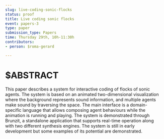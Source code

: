 ```yaml
---
slug: live-coding-sonic-flocks
status: proof
title: Live coding sonic flocks
event: papers-3
type: paper
submission_type: Papers
time: Thursday 29th, 10h-11:30h
contributors:
- person: $roma-gerard

---
```


# $ABSTRACT

This paper describes a system for interactive coding of flocks of sonic agents. The system is based on an animated two-dimensional visualization where the background represents sound information, and multiple agents make sound by traversing the space. The main interface is a domain-specific language that allows composing agent behaviours while the animation is running and playing. The system is demonstrated through Brunzit, a standalone application that supports real-time operation along with two different synthesis engines. The system is still in early development but some examples of its potential are demonstrated.

